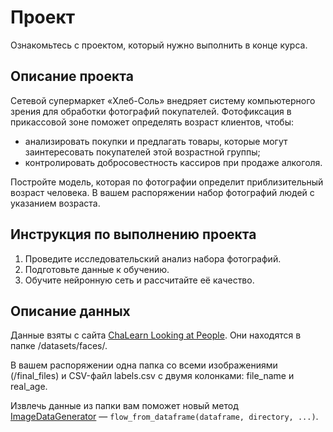 # Проект

Ознакомьтесь с проектом, который нужно выполнить в конце курса.

## Описание проекта

Сетевой супермаркет «Хлеб-Соль» внедряет систему компьютерного зрения для обработки фотографий покупателей. Фотофиксация в прикассовой зоне поможет определять возраст клиентов, чтобы:

-    анализировать покупки и предлагать товары, которые могут заинтересовать покупателей этой возрастной группы;
-   контролировать добросовестность кассиров при продаже алкоголя.

Постройте модель, которая по фотографии определит приблизительный возраст человека. В вашем распоряжении набор фотографий людей с указанием возраста.

## Инструкция по выполнению проекта

1.    Проведите исследовательский анализ набора фотографий.
1.    Подготовьте данные к обучению.
1.    Обучите нейронную сеть и рассчитайте её качество.

## Описание данных

Данные взяты с сайта [ChaLearn Looking at People](http://chalearnlap.cvc.uab.es/dataset/26/description/). Они находятся в папке /datasets/faces/.

В вашем распоряжении одна папка со всеми изображениями (/final_files) и CSV-файл labels.csv с двумя колонками: file_name и real_age.

Извлечь данные из папки вам поможет новый метод [ImageDataGenerator](https://keras.io/preprocessing/image/) — `flow_from_dataframe(dataframe, directory, ...)`.